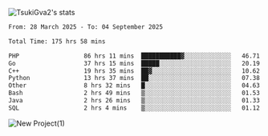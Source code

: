
![TsukiGva2's stats](https://github-readme-stats.vercel.app/api?username=TsukiGva2&show_icons=true&theme=gruvbox)

<!--START_SECTION:waka-->

```txt
From: 28 March 2025 - To: 04 September 2025

Total Time: 175 hrs 58 mins

PHP                  86 hrs 11 mins  ███████████▓░░░░░░░░░░░░░   46.71 %
Go                   37 hrs 15 mins  █████░░░░░░░░░░░░░░░░░░░░   20.19 %
C++                  19 hrs 35 mins  ██▓░░░░░░░░░░░░░░░░░░░░░░   10.62 %
Python               13 hrs 37 mins  ██░░░░░░░░░░░░░░░░░░░░░░░   07.38 %
Other                8 hrs 32 mins   █░░░░░░░░░░░░░░░░░░░░░░░░   04.63 %
Bash                 2 hrs 49 mins   ▒░░░░░░░░░░░░░░░░░░░░░░░░   01.53 %
Java                 2 hrs 26 mins   ▒░░░░░░░░░░░░░░░░░░░░░░░░   01.33 %
SQL                  2 hrs 4 mins    ▒░░░░░░░░░░░░░░░░░░░░░░░░   01.12 %
```

<!--END_SECTION:waka-->

![New Project(1)](https://github.com/user-attachments/assets/ca397c4b-527a-4830-9802-b71a2622b058)

<!--
![91IYheGYbCL](https://github.com/user-attachments/assets/81d7ee5b-489d-41a0-a545-5872971bd286)
-->
